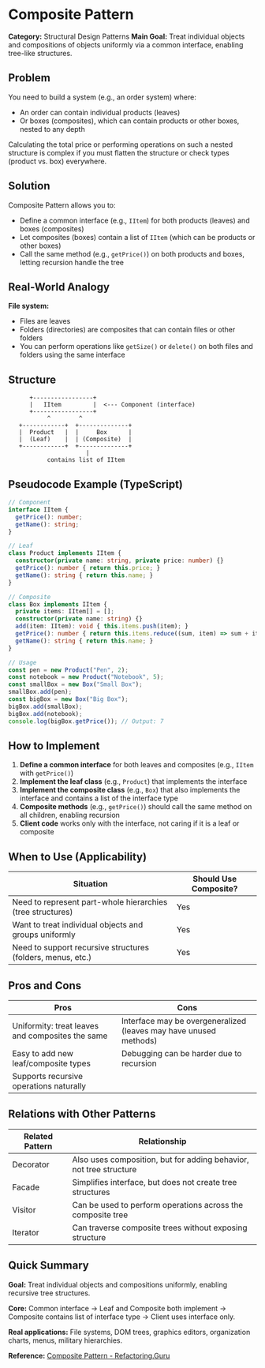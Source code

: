 # Composite Pattern

**Category:** Structural Design Patterns
**Main Goal:** Treat individual objects and compositions of objects uniformly via a common interface, enabling tree-like structures.

## Problem

You need to build a system (e.g., an order system) where:
- An order can contain individual products (leaves)
- Or boxes (composites), which can contain products or other boxes, nested to any depth

Calculating the total price or performing operations on such a nested structure is complex if you must flatten the structure or check types (product vs. box) everywhere.

## Solution

Composite Pattern allows you to:
- Define a common interface (e.g., `IItem`) for both products (leaves) and boxes (composites)
- Let composites (boxes) contain a list of `IItem` (which can be products or other boxes)
- Call the same method (e.g., `getPrice()`) on both products and boxes, letting recursion handle the tree

## Real-World Analogy

**File system:**
- Files are leaves
- Folders (directories) are composites that can contain files or other folders
- You can perform operations like `getSize()` or `delete()` on both files and folders using the same interface

## Structure

```
      +-----------------+
      |   IItem         |  <--- Component (interface)
      +-----------------+
           ^        ^
   +------------+  +--------------+
   |  Product   |  |     Box      |
   |  (Leaf)    |  | (Composite)  |
   +------------+  +--------------+
                      |
           contains list of IItem
```

## Pseudocode Example (TypeScript)

```typescript
// Component
interface IItem {
  getPrice(): number;
  getName(): string;
}

// Leaf
class Product implements IItem {
  constructor(private name: string, private price: number) {}
  getPrice(): number { return this.price; }
  getName(): string { return this.name; }
}

// Composite
class Box implements IItem {
  private items: IItem[] = [];
  constructor(private name: string) {}
  add(item: IItem): void { this.items.push(item); }
  getPrice(): number { return this.items.reduce((sum, item) => sum + item.getPrice(), 0); }
  getName(): string { return this.name; }
}

// Usage
const pen = new Product("Pen", 2);
const notebook = new Product("Notebook", 5);
const smallBox = new Box("Small Box");
smallBox.add(pen);
const bigBox = new Box("Big Box");
bigBox.add(smallBox);
bigBox.add(notebook);
console.log(bigBox.getPrice()); // Output: 7
```

## How to Implement

1. **Define a common interface** for both leaves and composites (e.g., `IItem` with `getPrice()`)
2. **Implement the leaf class** (e.g., `Product`) that implements the interface
3. **Implement the composite class** (e.g., `Box`) that also implements the interface and contains a list of the interface type
4. **Composite methods** (e.g., `getPrice()`) should call the same method on all children, enabling recursion
5. **Client code** works only with the interface, not caring if it is a leaf or composite

## When to Use (Applicability)

| Situation | Should Use Composite? |
|-----------|----------------------|
| Need to represent part-whole hierarchies (tree structures) | Yes |
| Want to treat individual objects and groups uniformly | Yes |
| Need to support recursive structures (folders, menus, etc.) | Yes |

## Pros and Cons

| Pros | Cons |
|------|------|
| Uniformity: treat leaves and composites the same | Interface may be overgeneralized (leaves may have unused methods) |
| Easy to add new leaf/composite types | Debugging can be harder due to recursion |
| Supports recursive operations naturally | |

## Relations with Other Patterns

| Related Pattern | Relationship |
|-----------------|--------------|
| Decorator | Also uses composition, but for adding behavior, not tree structure |
| Facade | Simplifies interface, but does not create tree structures |
| Visitor | Can be used to perform operations across the composite tree |
| Iterator | Can traverse composite trees without exposing structure |

## Quick Summary

**Goal:** Treat individual objects and compositions uniformly, enabling recursive tree structures.

**Core:** Common interface → Leaf and Composite both implement → Composite contains list of interface type → Client uses interface only.

**Real applications:** File systems, DOM trees, graphics editors, organization charts, menus, military hierarchies.

**Reference:** [Composite Pattern - Refactoring.Guru](https://refactoring.guru/design-patterns/composite)
